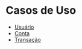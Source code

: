 # Casos de Uso

- [Usuário](./casos-de-uso-usuario.md)
- [Conta](./casos-de-uso-conta.md)
- [Transação](./casos-de-uso-transacao.md)